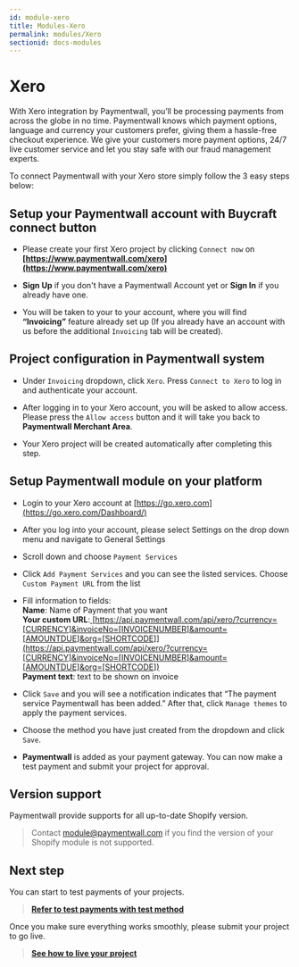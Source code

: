 ```yaml
---
id: module-xero
title: Modules-Xero
permalink: modules/Xero
sectionid: docs-modules
---
```


# Xero 

With Xero integration by Paymentwall, you’ll be processing payments from across the globe in no time. Paymentwall knows which payment options, language and currency your customers prefer, giving them a hassle-free checkout experience. We give your customers more payment options, 24/7 live customer service and let you stay safe with our fraud management experts.

To connect Paymentwall with your Xero store simply follow the 3 easy steps below:

## Setup your Paymentwall account with Buycraft connect button

* Please create your first Xero project by clicking ```Connect now``` on  **[https://www.paymentwall.com/xero](https://www.paymentwall.com/xero)** 

* **Sign Up** if you don't have a Paymentwall Account yet or **Sign In** if you already have one. 

* You will be taken to your to your account, where you will find **“Invoicing”** feature already set up (If you already have an account with us before the additional ```Invoicing``` tab will be created).

## Project configuration in Paymentwall system

* Under ```Invoicing``` dropdown, click ```Xero```. Press ```Connect to Xero``` to log in and authenticate your account. 

* After logging in to your Xero account, you will be asked to allow access. Please press the ```Allow access``` button and it will take you back to **Paymentwall Merchant Area**.

* Your Xero project will be created automatically after completing this step.

## Setup Paymentwall module on your platform

* Login to your Xero account at [https://go.xero.com](https://go.xero.com/Dashboard/) 

* After you log into your account, please select Settings on the drop down menu and navigate to General Settings

* Scroll down and choose ```Payment Services```

* Click ```Add Payment Services``` and you can see the listed services. Choose ```Custom Payment URL``` from the list

* Fill information to fields:
  <br>**Name**: Name of Payment that you want
  <br>**Your custom URL**:[ ](http://api-trunk.s.stuffio.com/api/xero/?currency=%5bCURRENCY%5d&invoiceNo=%5bINVOICENUMBER%5d&amount=%5bAMOUNTDUE%5d&org=%5bSHORTCODE)[https://api.paymentwall.com/api/xero/?currency=[CURRENCY]&invoiceNo=[INVOICENUMBER]&amount=[AMOUNTDUE]&org=[SHORTCODE]](https://api.paymentwall.com/api/xero/?currency=[CURRENCY]&invoiceNo=[INVOICENUMBER]&amount=[AMOUNTDUE]&org=[SHORTCODE])
  <br>**Payment text**: text to be shown on invoice 


* Click ```Save``` and you will see a notification indicates that “The payment service Paymentwall has been added.” After that, click ```Manage themes``` to apply the payment services.

* Choose the method you have just created from the dropdown and click ```Save```.

* **Paymentwall** is added as your payment gateway. You can now make a test payment and submit your project for approval.

## Version support

Paymentwall provide supports for all up-to-date Shopify version.

> Contact [module@paymentwall.com](mailto:module@paymentwall.com) if you find the version of your Shopify module is not supported.


## Next step

You can start to test payments of your projects.

> **[Refer to test payments with test method](/sandbox/test-payment)**

Once you make sure everything works smoothly, please submit your project to go live.

> **[See how to live your project](/guides/review-home)**